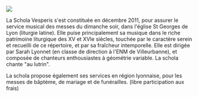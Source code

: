 ![](/images/about-vesperis-ii.jpg)

La Schola Vesperis s'est constituée en décembre 2011, pour assurer le
service musical des messes du dimanche soir, dans l'église St Georges 
de Lyon (liturgie latine). Elle puise principalement sa musique dans le 
riche patrimoine liturgique des XV et XVIe siècles, touchée par le 
caractère serein et recueilli de ce répertoire, et par sa fraîcheur 
intemporelle. Elle est dirigée par Sarah Lyonnet (en classe de direction 
à l'ENM de Villeurbanne), et composée de chanteurs enthousiastes à 
géométrie variable. La schola chante "au lutrin".

La schola propose également ses services en région lyonnaise, pour les 
messes de bâptème, de mariage et de funérailles. (libre participation 
aux frais)